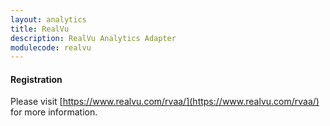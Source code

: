 ```yaml
---
layout: analytics
title: RealVu
description: RealVu Analytics Adapter
modulecode: realvu
---
```


#### Registration

Please visit [https://www.realvu.com/rvaa/](https://www.realvu.com/rvaa/) for more information.

